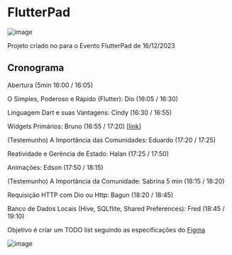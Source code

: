 
# FlutterPad

  ![image](https://github.com/toshiossada/FlutterPad/assets/2637049/f0b72807-61da-4a04-85cb-1a5ecb532cca)

Projeto criado no para o Evento FlutterPad de 16/12/2023

## Cronograma

Abertura (5min 16:00 / 16:05)

O Simples, Poderoso e Rápido (Flutter): Dio (16:05 / 16:30)

Linguagem Dart e suas Vantagens: Cindy (16:30 / 16:55)

Widgets Primários: Bruno (16:55 / 17:20) [[link](https://github.com/toshiossada/FlutterPad/tree/static-ui-from-figma)]

(Testemunho) A Importância das Comunidades: Eduardo (17:20 / 17:25)

Reatividade e Gerência de Estado: Halan (17:25 / 17:50)

Animações: Edson (17:50 / 18:15)

(Testemunho) A Importância da Comunidade: Sabrina 5 min (18:15 / 18:20)

Requisição HTTP com Dio ou Http: Bagun (18:20 / 18:45)

Banco de Dados Locais (Hive, SQLflite, Shared Preferences): Fred (18:45 / 19:10)

Objetivo é criar um TODO list seguindo as especificações do [Figma](https://www.figma.com/file/qmYzGqV4QhWFA5oyU3Y5Dc/FlutterPad---Todo-List?type=design&node-id=0:1&mode=design&t=cmUYXyXWxPWriqbI-1)

![image](https://github.com/toshiossada/FlutterPad/assets/2637049/7a04c27e-5f1f-4f0b-ac5e-21b0b70561aa)
